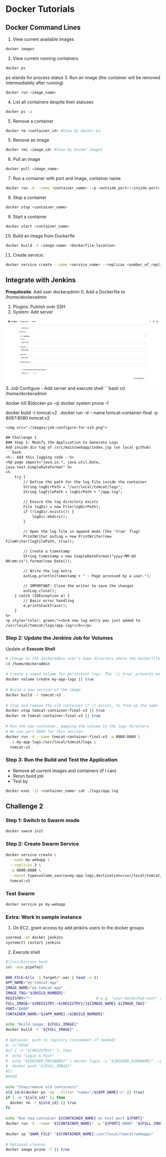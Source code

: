 # Docker Tutorials

## Docker Command Lines
1. View current available images
```bash
docker images
```
2. View current running containers
```bash
docker ps
```
ps stands for process status
3. Run an image (the container will be removed intermediately after running)
```bash
docker run <image_name> 
```
4. List all containers despite their statuses
```bash
docker ps -a 
```
5. Remove a container
```bash
docker rm <container_id> #View by docker ps
```
5. Remove an image
```bash
docker rmi <image_id> #View by docker images
```
6. Pull an image
```bash
docker pull <image_name> 
```
7. Run a container with port and image, container name
```bash
docker run -d --name <container_name> --p <outside_port>:<inside-port> <image-name>
```
8. Stop a container
```bash
docker stop <container_name>
```
9. Start a container
```bash
docker start <container_name> 
```
10. Build an image from Dockerfle
```bash
docker build -t <image-name> <Dockerfile-location> 
```
11. Create service:
```bash
docker service create --name <service_name> --replicas <number_of_replica> -p <port>:<port> --mount type=volume,source=<volume_source>,destination=<volume_destination_in_container> <image_name> 
```
## Integrate with Jenkins 
**Prequitesite**: Add user dockeradmin
0. Add a Dockerfile to /home/dockeradmin
1. Plugins: Publish over SSH
2. System: Add server
<img src="./images/ssh-configure.png">
3. Job Configure - Add server and execute shell
```bash
cd /home/dockeradmin

docker kill $(docker ps -q)
docker system prune -f

docker build -t tomcat:v2 .
docker run -d --name tomcat-container-final -p 8087:8080 tomcat:v2 
```
<img src="./images/job-configure-for-ssh.png">

## Challenge 1
### Step 1: Modify the Application to Generate Logs
Add inside div tag of /src/main/webapp/index.jsp (on local github)
```bash
<%-- Add this logging code --%>
<%@ page import="java.io.*, java.util.Date, java.text.SimpleDateFormat" %>
<%
    try {
        // Define the path for the log file inside the container
        String logDirPath = "/usr/local/tomcat/logs";
        String logFilePath = logDirPath + "/app.log";

        // Ensure the log directory exists
        File logDir = new File(logDirPath);
        if (!logDir.exists()) {
            logDir.mkdirs();
        }

        // Open the log file in append mode (the 'true' flag)
        PrintWriter outLog = new PrintWriter(new FileWriter(logFilePath, true));
        
        // Create a timestamp
        String timestamp = new SimpleDateFormat("yyyy-MM-dd HH:mm:ss").format(new Date());
        
        // Write the log entry
        outLog.println(timestamp + " - Page accessed by a user.");
        
        // IMPORTANT: Close the writer to save the changes
        outLog.close();
    } catch (IOException e) {
        // Basic error handling
        e.printStackTrace();
    }
%>
<p style="color: green;"><b>A new log entry was just added to /usr/local/tomcat/logs/app.log!</b></p>

```
### Step 2: Update the Jenkins Job for Volumes
Update at **Execute Shell**
```bash
# Change to the dockeradmin user's home directory where the Dockerfile and .war file are
cd /home/dockeradmin

# Create a named volume for persistent logs. The '|| true' prevents an error if it already exists.
docker volume create my-app-logs || true

# Build a new version of the image
docker build -t tomcat:v3 .

# Stop and remove the old container if it exists, to free up the name
docker stop tomcat-container-final-v3 || true
docker rm tomcat-container-final-v3 || true

# Run the new container, mapping the volume to the logs directory
# We use port 8088 for this version
docker run -d --name tomcat-container-final-v3 -p 8088:8080 \
  -v my-app-logs:/usr/local/tomcat/logs \
  tomcat:v3

```
### Step 3: Run the Build and Test the Application
- Remove all current images and containers (if I can)
- Rerun build job
- Test by 
```bash
docker exec -it <container_name> cat ./logs/app.log 
```
## Challenge 2
### Step 1: Switch to Swarm mode
```bash
docker swarm init
```
### Step 2: Create Swarm Service
```bash
docker service create \
  --name my-webapp \
  --replicas 3 \
  -p 8090:8080 \
  --mount type=volume,source=my-app-logs,destination=/usr/local/tomcat/logs \
  tomcat:v3
```
### Test Swarm
```bash
docker service ps my-webapp
```
### Extra: Work in sample instance
1. On EC2, grant access by add jenkins users to the docker groups
```bash
usermod -aG docker jenkins
systemctl restart jenkins 
```
2. Execute shell
```bash
#!/usr/bin/env bash
set -euo pipefail

WAR_FILE=$(ls -1 target/*.war | head -n 1)
APP_NAME="my-tomcat-app"
IMAGE_NAME="my-tomcat-app"
IMAGE_TAG="${BUILD_NUMBER}"
REGISTRY=""                              # e.g. "your-dockerhub-user" or "1234567890.dkr.ecr.ap-southeast-1.amazonaws.com"
FULL_IMAGE="${REGISTRY:+${REGISTRY}/}${IMAGE_NAME}:${IMAGE_TAG}"
PORT="8088"
CONTAINER_NAME="${APP_NAME}-v${BUILD_NUMBER}"

echo "Build image: ${FULL_IMAGE}"
docker build -t "${FULL_IMAGE}" .

# Optional: push to registry (uncomment if needed)
#: <<'PUSH'
#if [ -n "${REGISTRY}" ]; then
#  echo "Login & Push"
#  echo "${DOCKER_PASSWORD}" | docker login -u "${DOCKER_USERNAME}" --password-stdin "${REGISTRY}"
#  docker push "${FULL_IMAGE}"
#fi
#PUSH

echo "Stop/remove old containers"
old_id=$(docker ps -aq --filter "name=^/${APP_NAME}-v" || true)
if [ -n "${old_id}" ]; then
  docker rm -f ${old_id} || true
fi

echo "Run new container ${CONTAINER_NAME} on host port ${PORT}"
docker run -d --name "${CONTAINER_NAME}" -p "${PORT}:8080" "${FULL_IMAGE}"

docker cp "$WAR_FILE" "${CONTAINER_NAME}:/usr/local/tomcat/webapps"

# Optional cleanup
docker image prune -f || true 
```